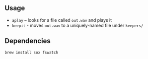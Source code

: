 ## Usage

* `aplay`  – looks for a file called `out.wav` and plays it
* `keepit` - moves `out.wav` to a uniquely-named file under `keepers/`

## Dependencies

```
brew install sox fswatch
```
